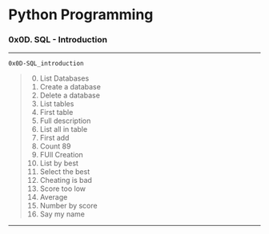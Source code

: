 # Python Programming
### 0x0D. SQL  - Introduction
---
`0x0D-SQL_introduction`
> 0. List Databases
> 1. Create a database
> 2. Delete a database
> 3. List tables
> 4. First table
> 5. Full description
> 6. List all in table
> 7. First add
> 8. Count 89
> 9. FUll Creation
> 10. List by best
> 11. Select the best
> 12. Cheating is bad
> 13. Score too low
> 14. Average
> 15. Number by score
> 16. Say my name

---
